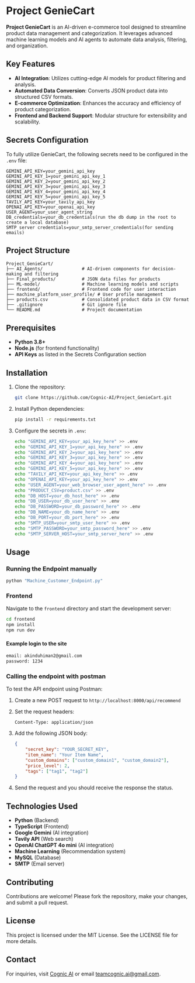 # Project GenieCart 

**Project GenieCart** is an AI-driven e-commerce tool designed to streamline product data management and categorization. It leverages advanced machine learning models and AI agents to automate data analysis, filtering, and organization.

## Key Features

- **AI Integration**: Utilizes cutting-edge AI models for product filtering and analysis.
- **Automated Data Conversion**: Converts JSON product data into structured CSV formats.
- **E-commerce Optimization**: Enhances the accuracy and efficiency of product categorization.
- **Frontend and Backend Support**: Modular structure for extensibility and scalability.

## Secrets Configuration

To fully utilize GenieCart, the following secrets need to be configured in the `.env` file:

```
GEMINI_API_KEY=your_gemini_api_key
GEMINI_API_KEY_1=your_gemini_api_key_1
GEMINI_API_KEY_2=your_gemini_api_key_2
GEMINI_API_KEY_3=your_gemini_api_key_3
GEMINI_API_KEY_4=your_gemini_api_key_4
GEMINI_API_KEY_5=your_gemini_api_key_5
TAVILY_API_KEY=your_tavily_api_key
OPENAI_API_KEY=your_openai_api_key
USER_AGENT=your_user_agent_string
DB_credentials=your_db_credentials(run the db dump in the root to create a local database)
SMTP server credentials=your_smtp_server_credentials(for sending emails)
```

## Project Structure

```
Project_GenieCart/
├── AI_Agents/               # AI-driven components for decision-making and filtering
├── Final_products/          # JSON data files for products
├── ML-model/                # Machine learning models and scripts
├── frontend/                # Frontend code for user interaction
├── machine_platform_user_profile/ # User profile management
├── products.csv             # Consolidated product data in CSV format
├── .gitignore               # Git ignore file
└── README.md                # Project documentation
```

## Prerequisites

- **Python 3.8+**
- **Node.js** (for frontend functionality)
- **API Keys** as listed in the Secrets Configuration section

## Installation

1. Clone the repository:
   ```bash
   git clone https://github.com/Cognic-AI/Project_GenieCart.git
   ```
2. Install Python dependencies:
   ```bash
   pip install -r requirements.txt
   ```
3. Configure the secrets in `.env`:
   ```bash
   echo "GEMINI_API_KEY=your_api_key_here" >> .env
   echo "GEMINI_API_KEY_1=your_api_key_here" >> .env
   echo "GEMINI_API_KEY_2=your_api_key_here" >> .env
   echo "GEMINI_API_KEY_3=your_api_key_here" >> .env
   echo "GEMINI_API_KEY_4=your_api_key_here" >> .env
   echo "GEMINI_API_KEY_5=your_api_key_here" >> .env
   echo "TAVILY_API_KEY=your_api_key_here" >> .env
   echo "OPENAI_API_KEY=your_api_key_here" >> .env
   echo "USER_AGENT=your_web_browser_user_agent_here" >> .env
   echo "PRODUCT_CSV=product.csv" >> .env
   echo "DB_HOST=your_db_host_here" >> .env
   echo "DB_USER=your_db_user_here" >> .env
   echo "DB_PASSWORD=your_db_password_here" >> .env
   echo "DB_NAME=your_db_name_here" >> .env
   echo "DB_PORT=your_db_port_here" >> .env
   echo "SMTP_USER=your_smtp_user_here" >> .env
   echo "SMTP_PASSWORD=your_smtp_password_here" >> .env
   echo "SMTP_SERVER_HOST=your_smtp_server_here" >> .env
   ```
## Usage

### Running the Endpoint manually
```bash
python "Machine_Customer_Endpoint.py"
```

### Frontend
Navigate to the `frontend` directory and start the development server:
```bash
cd frontend
npm install
npm run dev
```

#### Example login to the site 
```bash
email: akinduhiman2@gmail.com
password: 1234
```

### Calling the endpoint with postman

To test the API endpoint using Postman:

1. Create a new POST request to `http://localhost:8000/api/recommend`

2. Set the request headers:
   ```
   Content-Type: application/json
   ```

3. Add the following JSON body:
   ```json
   {
       "secret_key": "YOUR_SECRET_KEY",
       "item_name": "Your Item Name", 
       "custom_domains": ["custom_domain1", "custom_domain2"],
       "price_level": 2,
       "tags": ["tag1", "tag2"]
   }
   ```

4. Send the request and you should receive the response the status.

## Technologies Used

- **Python** (Backend)
- **TypeScript** (Frontend)
- **Google Gemini** (AI integration)
- **Tavily API** (Web search)
- **OpenAI ChatGPT 4o mini** (AI integration)
- **Machine Learning** (Recommendation system)
- **MySQL** (Database)
- **SMTP** (Email server)

## Contributing

Contributions are welcome! Please fork the repository, make your changes, and submit a pull request.

## License

This project is licensed under the MIT License. See the LICENSE file for more details.

## Contact

For inquiries, visit [Cognic AI](https://github.com/Cognic-AI) or email teamcognic.ai@gmail.com.

